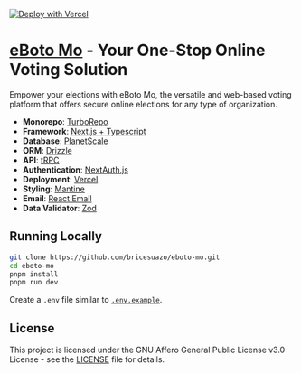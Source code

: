 [![Deploy with Vercel](https://vercel.com/button)](https://vercel.com/new/clone?repository-url=https://github.com/bricesuazo/eboto-mo)

# [eBoto Mo](https://eboto-mo.com/) - Your One-Stop Online Voting Solution

Empower your elections with eBoto Mo, the versatile and web-based voting platform that offers secure online elections for any type of organization.

- **Monorepo**: [TurboRepo](https://turbo.build/)
- **Framework**: [Next.js + Typescript](https://nextjs.org/)
- **Database**: [PlanetScale](https://planetscale.com/)
- **ORM**: [Drizzle](https://orm.drizzle.team/)
- **API**: [tRPC](https://trpc.io/)
- **Authentication**: [NextAuth.js](https://next-auth.js.org/)
- **Deployment**: [Vercel](https://vercel.com)
- **Styling**: [Mantine](https://mantine.dev/)
- **Email**: [React Email](https://react.email/)
- **Data Validator**: [Zod](https://zod.dev/)

## Running Locally

```bash
git clone https://github.com/bricesuazo/eboto-mo.git
cd eboto-mo
pnpm install
pnpm run dev
```

Create a `.env` file similar to [`.env.example`](https://github.com/bricesuazo/eboto-mo/blob/main/.env.example).

## License

This project is licensed under the GNU Affero General Public License v3.0 License - see the [LICENSE](LICENSE) file for details.
